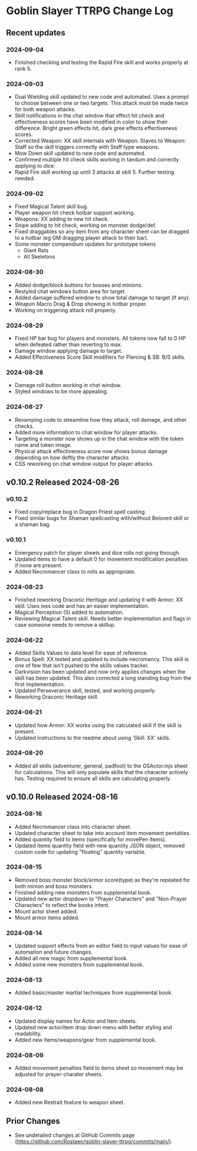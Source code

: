 # Goblin Slayer TTRPG Change Log

## Recent updates

### 2024-09-04

- Finished checking and testing the Rapid Fire skill and works properly at rank 5.

### 2024-09-03

- Dual Wielding skill updated to new code and automated. Uses a prompt to choose between one or two targets. This attack must be made twice for both weapon attacks.
- Skill notifications in the chat window that effect hit check and effectiveness scores have been modified in color to show their difference. Bright green effects hit, dark gree effects effectiveness scores.
- Corrected Weapon: XX skill internals with Weapon: Staves to Weapon: Staff so the skill triggers correctly with Staff type weapons.
- Mow Down skill updated to new code and automated.
- Confirmed multiple hit check skills working in tandum and correctly applying to dice.
- Rapid Fire skill working up until 3 attacks at skill 5. Further testing needed.

### 2024-09-02

- Fixed Magical Talent skill bug.
- Player weapon hit check hotbar support working.
- Weapons: XX adding to new hit check.
- Snipe adding to hit check, working on monster dodge/def.
- Fixed draggables so any item from any character sheet can be dragged to a hotbar (eg GM dragging player attack to their bar).
- Some monster compendium updates for prototype tokens
  - Giant Rats
  - All Skeletons

### 2024-08-30

- Added dodge/block buttons for bosses and minions.
- Restyled chat windows button area for target.
- Added damage suffered window to show total damage to target (if any).
- Weapon Macro Drag & Drop showing in hotbar proper.
- Working on triggering attack roll properly.

### 2024-08-29

- Fixed HP bar bug for players and monsters. All tokens now fall to 0 HP when defeated rather than reverting to max.
- Damage window applying damage to target.
- Added Effectiveness Score Skill modifiers for Piercing & SB: B/S skills.

### 2024-08-28

- Damage roll button working in chat window.
- Styled windows to be more appealing.

### 2024-08-27

- Revamping code to streamline how they attack, roll damage, and other checks.
- Added more information to chat window for player attacks.
- Targeting a monster now shows up in the chat window with the token name and token image.
- Physical attack effectiveness score now shows bonus damage depending on how deftly the character attacks
- CSS reworking on chat window output for player attacks.

## v0.10.2 Released 2024-08-26

### v0.10.2

- Fixed copy/replace bug in Dragon Priest spell casting.
- Fixed similar bugs for Shaman spellcasting with/without Beloved skill or a shaman bag.

### v0.10.1

- Emergency patch for player sheets and dice rolls not going through.
- Updated items to have a default 0 for movement modification penalties if none are present.
- Added Necromancer class to rolls as appropriate.

### 2024-08-23

- Finished reworking Draconic Heritage and updating it with Armor: XX skill. Uses less code and has an easier implementation.
- Magical Perception (S) added to automation.
- Reviewing Magical Talent skill. Needs better implementation and flags in case someone needs to remove a skillup.

### 2024-08-22

- Added Skills Values to data level for ease of reference.
- Bonus Spell: XX tested and updated to include necromancy. This skill is one of few that isn't pushed to the skills values tracker.
- Darkvision has been updated and now only applies changes when the skill has been updated. This also corrected a long standing bug from the first implementation.
- Updated Perseverance skill, tested, and working properly.
- Reworking Draconic Heritage skill.

### 2024-08-21

- Updated how Armor: XX works using the calculated skill if the skill is present.
- Updated instructions to the readme about using 'Skill: XX' skills.

### 2024-08-20

- Added all skills (adventurer, general, padfoot) to the GSActor.mjs sheet for calculations. This will only populate skills that the character actively has. Testing required to ensure all skills are calculating properly.

## v0.10.0 Released 2024-08-16

### 2024-08-16

- Added Necromancer class into character sheet.
- Updated character sheet to take into account item movement pentalties.
- Added quantity field to items (specifically for movePen items).
- Updated items quantity field with new quantity JSON object, removed custom code for updating "floating" quantity variable.

### 2024-08-15

- Removed boss monster block/armor score(type) as they're repeated for both minion and boss monsters.
- Finished adding new monsters from supplemental book.
- Updated new actor dropdown to "Prayer Characters" and "Non-Prayer Characters" to reflect the books intent.
- Mount actor sheet added.
- Mount armor items added.

### 2024-08-14

- Updated support effects from an editor field to input values for ease of automation and future changes.
- Added all new magic from supplemental book.
- Added some new monsters from supplemental book.

### 2024-08-13

- Added basic/master martial techniques from supplemental book.

### 2024-08-12

- Updated display names for Actor and Item sheets.
- Updated new actor/item drop down menu with better styling and readability.
- Added new items/weapons/gear from supplemental book.

### 2024-08-09

- Added movement penalties field to items sheet so movement may be adjusted for prayer-charater sheets.

### 2024-08-08

- Added new Restrait feature to weapon sheet.

## Prior Changes

- See undetailed changes at GitHub Commits page (https://github.com/Rostaen/goblin-slayer-ttrpg/commits/main/).

